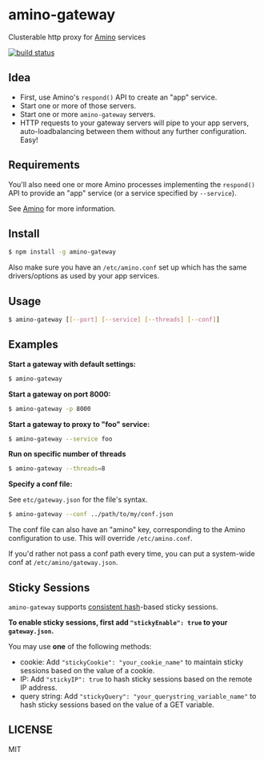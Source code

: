 amino-gateway
=============

Clusterable http proxy for [Amino](https://github.com/cantina/amino) services

[![build status](https://secure.travis-ci.org/cantina/amino-gateway.png)](http://travis-ci.org/cantina/amino-gateway)

Idea
----

  - First, use Amino's `respond()` API to create an "app" service.
  - Start one or more of those servers.
  - Start one or more `amino-gateway` servers.
  - HTTP requests to your gateway servers will pipe to your app servers,
    auto-loadbalancing between them without any further configuration. Easy!

Requirements
------------

You'll also need one or more Amino processes implementing the `respond()` API
to provide an "app" service (or a service specified by `--service`).

See [Amino](https://github.com/cantina/amino) for more information.

Install
-------

```bash
$ npm install -g amino-gateway
```

Also make sure you have an `/etc/amino.conf` set up which has the same drivers/options
as used by your app services.

Usage
-----

```bash
$ amino-gateway [[--port] [--service] [--threads] [--conf]]
```

Examples
--------

**Start a gateway with default settings:**

```bash
$ amino-gateway
```

**Start a gateway on port 8000:**

```bash
$ amino-gateway -p 8000
```

**Start a gateway to proxy to "foo" service:**

```bash
$ amino-gateway --service foo
```

**Run on specific number of threads**

```bash
$ amino-gateway --threads=8
```

**Specify a conf file:**

See `etc/gateway.json` for the file's syntax.

```bash
$ amino-gateway --conf ../path/to/my/conf.json
```

The conf file can also have an "amino" key, corresponding to the Amino configuration to
use. This will override `/etc/amino.conf`.

If you'd rather not pass a conf path every time, you can put a system-wide conf at
`/etc/amino/gateway.json`.

Sticky Sessions
---------------

`amino-gateway` supports
[consistent hash](http://en.wikipedia.org/wiki/Consistent_hashing)-based sticky
sessions.

__To enable sticky sessions, first add `"stickyEnable": true` to your
`gateway.json`.__

You may use **one** of the following methods:

- cookie: Add `"stickyCookie": "your_cookie_name"` to maintain sticky sessions
  based on the value of a cookie.
- IP: Add `"stickyIP": true` to hash sticky sessions based on the remote IP
  address.
- query string: Add `"stickyQuery": "your_querystring_variable_name"` to hash
  sticky sessions based on the value of a GET variable.

LICENSE
-------

MIT